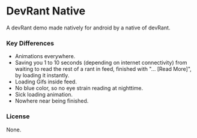 # DevRant Native

 A devRant demo made natively for android by a native of devRant.

### Key Differences

* Animations everywhere.
* Saving you 1 to 10 seconds (depending on internet connectivity) from waiting to read the rest of a rant
in feed, finished with "... \[Read More\]", by loading it instantly.
* Loading Gifs inside feed.
* No blue color, so no eye strain reading at nighttime.
* Sick loading animation.
* Nowhere near being finished.


### License

None.